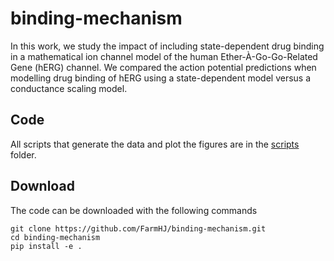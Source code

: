# binding-mechanism

In this work, we study the impact of including state-dependent drug binding in a mathematical ion channel model of the human Ether-À-Go-Go-Related Gene (hERG) channel.
We compared the action potential predictions when modelling drug binding of hERG using a state-dependent model versus a conductance scaling model.

## Code
All scripts that generate the data and plot the figures are in the [scripts](./scripts) folder.

## Download
The code can be downloaded with the following commands
```
git clone https://github.com/FarmHJ/binding-mechanism.git
cd binding-mechanism
pip install -e .
```
